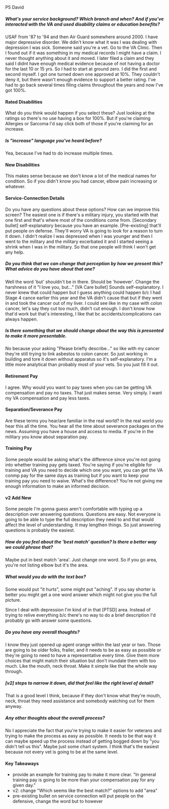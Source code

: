 P5
David

##### What's your service background? Which branch and when? And if you've interacted with the VA and used disability claims or education benefits?
USAF from '87 to '94 and then Air Guard somewhere around 2000. I have major depressive disorder. We ddin't know what it was I was dealing with depression I was sick. Someone said you're a vet. Go to the VA Clinic. Then I found out if it was something in my medical records I might have a claim. I  never thought anything about it and moved. I later filed a claim and they said I didnt have enough medical evidence because of not having a doctor for the last 10 or 15 yrs. So I had to start at ground zero. I did the first and second myself. I got one turned down one approved at 10%. They couldn't deny it, but there wasn't enough evidence to support a better rating. I've had to go back several times filing claims throughout the years and now I've got 100%.

#### Rated Disabilities
What do you think would happen if you select these?
Just looking at the ratings so there's no use having a box for 100%. But if you're claiming Allergies or Sarcoma I'd say click both of those if you're claiming for an increase.

##### Is "increase" language you've heard before?
Yea, because I've had to do increase multiple times.

#### New Disabilities
This makes sense because we don't know a lot of the medical names for condition. So if you didn't know you had cancer, elbow pain increasing or whatever.

#### Service-Connection Details
Do you have any questions about these options? How can we improve this screen?
The easiest one is if there's a military injury, you started with that one first and that's where most of the conditions come from. [Secondary bullet] self-explanatory because you have an example. [Pre-existing] that'll put people on defense. They'll worry VA is going to look for a reason to turn it down. I didn't realize I was depressed when I was younger and then I went to the military and the military excerbated it and I started seeing a shrink when I was in the military. So that one people will think I won't get any help.

##### Do you think that we can change that perception by how we present this? What advice do you have about that one?
Well the word 'but' shouldn't be in there. Should be 'however'. Change the harshness of it "I love you, but..."
[VA Care bullet] Sounds self-explanatory. I never knew that could happen but I guess anything could happen b/c I had Stage 4 cance earlier this year and the VA didn't cause that but if they went in and took the cancer out of my liver. I could see like in my case with colon cancer, let's say they cut too much, didn't cut enough. I don't know how that'd work but that's interesting, I like that bc accidents/complications can always happen.

##### Is there something that we should change about the way this is presented to make it more presentable.
No because your asking "Please briefly describe..." so like with my cancer they're still trying to link asbestos to colon cancer. So just working in building and tore it down without apparatus so it's self-explanatory. I'm a little more analytical than probably most of your vets. So you just fill it out.

#### Retirement Pay
I agree. Why would you want to pay taxes when you can be getting VA compensation and pay no taxes. That just makes sense. Very simply. I want my VA compensation and pay less taxes.

#### Separation/Severance Pay
Are these terms you hear/are familiar in the real world?
In the real world you hear this all the time. You hear all the time about severance packages on the news. Assuming you have a house and access to media. If you're in the military you know about separation pay.

#### Training Pay
Some people would be asking what's the difference since you're not going into whether training pay gets taxed. You're saying if you're eligible for training and VA you need to decide which one you want, you can get the VA conmp pay for the same days as training but if you want to keep your training pay you need to waive. What's the difference? You're not giving me enough information to make an informed decision.

#### v2 Add New

Some people I'm gonna guess aren't comfortable with typing up a description over answering questions. Questions are easy. Not everyone is going to be able to type the full description they need to and that would affect the level of understanding. It may lengthen things. So just answering questions is probably the easiest.

##### How do you feel about the 'best match' question? Is there a better way we could phrase that?
Maybe put in best match 'area'. Just change one word. So if you go area, you're not listing elbow but it's the area.

##### What would you do with the text box?
Some would put "it hurts", some might put "aching". If you say shorter is better you might get a one word answer which might not give you the full picture.

Since I deal with depression I'm kind of in that [PTSD] area. Instead of trying to relive everything b/c there's no way to do a brief description I'd probably go with answer some questions.

##### Do you have any overall thoughts?
I know they just opened up agent orange within the last year or two. Those are going to be older folks, frailer, and it needs to be as easy as possible or they're going to need to have a representative every time. Give them more choices that might match their situation but don't inundate them with too much. Like the mouth, neck throat. Make it simple like that the whole way through.

##### [v2] steps to narrow it down, did that feel like the right level of detail?
That is a good level I think, because if they don't know what they're mouth, neck, throat they need assistance and somebody watching out for them anyway.

##### Any other thoughts about the overall process?
No I appreciate the fact that you're trying to make it easier for veterans and trying to make the process as easy as possible. It needs to be that way it can maybe speed up the process instead of getting bogged down by "you didn't tell us this". Maybe just some chart system. I think that's the easiest because not every vet is going to be at the same level.

#### Key Takeaways
- provide an example for training pay to make it more clear. "In general training pay is going to be more than your compensation pay for any given day."
- v2: change "Which seems like the best match?" options to add "area"
- pre-existing bullet on service connection will put people on the defensive, change the word but to however
